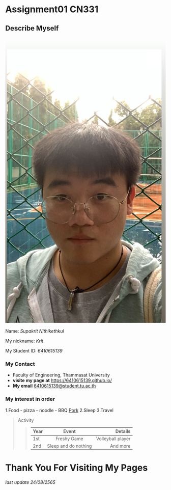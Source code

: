 __Assignment01 CN331__
===================

**Describe Myself**
------------------

![profilePic, The handsome guy](/profilePic.jpg)

Name: *Supakrit Nithikethkul*

My nickname: *Krit*

My Student ID: *6410615139*

### My Contact
- Faculty of Engineering, Thammasat University
- **visite my page at** <https://6410615139.github.io/>
- **My email** 6410615139@student.tu.ac.th

### My interest in order

1.Food
    - 
    pizza
    - 
    noodle
    - 
    BBQ [Pork](/pigicon.jpg)
2.Sleep
3.Travel

>Activity
>
>>|   Year  |    Event             |    Details    |
>>| :---    |        :----:        |          ---: |
>>| 1st     | Freshy Game          | Volleyball player   |
>>| 2nd     | Sleep and do nothing | And more      |

# Thank You For Visiting My Pages

###### last update 24/08/2565